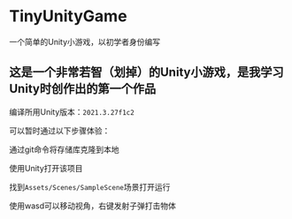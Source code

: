 # TinyUnityGame
一个简单的Unity小游戏，以初学者身份编写

## 这是一个非常若智（划掉）的Unity小游戏，是我学习Unity时创作出的第一个作品

编译所用Unity版本：```2021.3.27f1c2```

可以暂时通过以下步骤体验：

通过git命令将存储库克隆到本地

使用Unity打开该项目

找到```Assets/Scenes/SampleScene```场景打开运行

使用wasd可以移动视角，右键发射子弹打击物体
